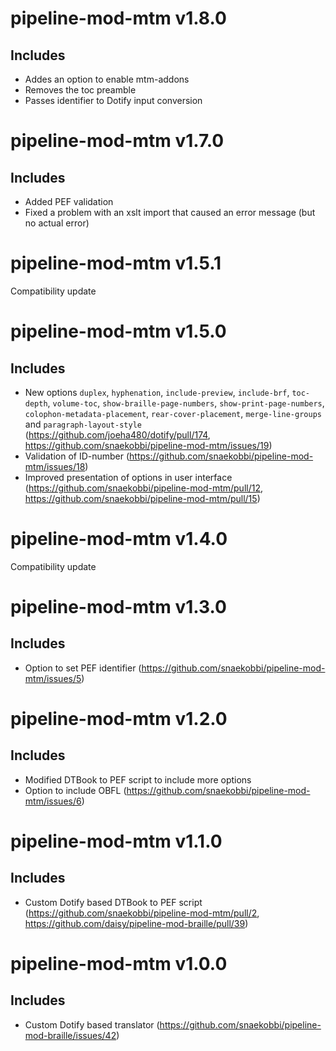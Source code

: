 pipeline-mod-mtm v1.8.0
=======================

Includes
--------
- Addes an option to enable mtm-addons
- Removes the toc preamble
- Passes identifier to Dotify input conversion

pipeline-mod-mtm v1.7.0
=======================

Includes
--------
- Added PEF validation
- Fixed a problem with an xslt import that caused an error message (but no actual error)

pipeline-mod-mtm v1.5.1
=======================
Compatibility update

pipeline-mod-mtm v1.5.0
=======================

Includes
--------
- New options `duplex`, `hyphenation`, `include-preview`, `include-brf`, `toc-depth`, `volume-toc`,
  `show-braille-page-numbers`, `show-print-page-numbers`, `colophon-metadata-placement`,
  `rear-cover-placement`, `merge-line-groups` and `paragraph-layout-style`
  (https://github.com/joeha480/dotify/pull/174,
  https://github.com/snaekobbi/pipeline-mod-mtm/issues/19)
- Validation of ID-number (https://github.com/snaekobbi/pipeline-mod-mtm/issues/18)
- Improved presentation of options in user interface
  (https://github.com/snaekobbi/pipeline-mod-mtm/pull/12,
  https://github.com/snaekobbi/pipeline-mod-mtm/pull/15)

pipeline-mod-mtm v1.4.0
=======================
Compatibility update

pipeline-mod-mtm v1.3.0
=======================

Includes
--------
- Option to set PEF identifier (https://github.com/snaekobbi/pipeline-mod-mtm/issues/5)


pipeline-mod-mtm v1.2.0
=======================

Includes
--------
- Modified DTBook to PEF script to include more options
- Option to include OBFL (https://github.com/snaekobbi/pipeline-mod-mtm/issues/6)


pipeline-mod-mtm v1.1.0
=======================

Includes
--------
- Custom Dotify based DTBook to PEF script (https://github.com/snaekobbi/pipeline-mod-mtm/pull/2,
  https://github.com/daisy/pipeline-mod-braille/pull/39)


pipeline-mod-mtm v1.0.0
=======================

Includes
--------
- Custom Dotify based translator (https://github.com/snaekobbi/pipeline-mod-braille/issues/42)
